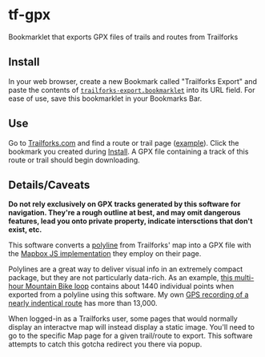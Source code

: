 # tf-gpx
Bookmarklet that exports GPX files of trails and routes from Trailforks

## Install
In your web browser, create a new Bookmark called "Trailforks Export" and paste the contents of [`trailforks-export.bookmarklet`](https://github.com/cosmocatalano/tf-gpx/blob/main/trailforks-export.bookmarklet) into its URL field. For ease of use, save this bookmarklet in your Bookmarks Bar.

## Use
Go to [Trailforks.com](https://trailforks.com) and find a route or trail page ([example](https://www.trailforks.com/trails/northern-loop-149878/map)). Click the bookmark you created during [Install](#install). A GPX file containing a track of this route or trail should begin downloading.

## Details/Caveats 
**Do not rely exclusively on GPX tracks generated by this software for navigation. They're a rough outline at best, and may omit dangerous features, lead you onto private property, indicate intersctions that don't exist, etc.**

This software converts a [polyline](https://developers.google.com/maps/documentation/utilities/polylinealgorithm) from Trailforks' map into a GPX file with the [Mapbox JS implementation](https://github.com/mapbox/polyline) they employ on their page.

Polylines are a great way to deliver visual info in an extremely compact package, but they are not particularly data-rich. As an example, [this multi-hour Mountain Bike loop](https://www.trailforks.com/route/flash-of-gold-to-grouse/map/) contains about 1440 individual points when exported from a polyline using this software. My own [GPS recording of a nearly indentical route](https://www.strava.com/activities/1645643527) has more than 13,000. 

When logged-in as a Trailforks user, some pages that would normally display an interactve map will instead display a static image. You'll need to go to the specific Map page for a given trail/route to export. This software attempts to catch this gotcha redirect you there via popup.

